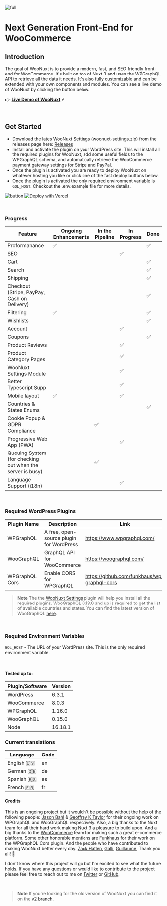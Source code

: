 ![full](https://user-images.githubusercontent.com/5116925/218879668-f4c1f9fd-bef4-44b0-bc7f-e87d994aa3a1.png)

# Next Generation Front-End for WooCommerce

## Introduction

The goal of WooNuxt is to provide a modern, fast, and SEO friendly front-end for WooCommerce. It's built on top of Nuxt 3 and uses the WPGraphQL API to retrieve all the data it needs. It's also fully customizable and can be extended with your own components and modules. You can see a live demo of WooNuxt by clicking the button below.

👉 [**Live Demo of WooNuxt**](https://v3.woonuxt.com/) ⚡️

&nbsp;

## Get Started

- Download the lates WooNuxt Settings (woonuxt-settings.zip) from the releases page here: [Releases](https://github.com/scottyzen/woonuxt-settings/releases)
- Install and activate the plugin on your WordPress site. This will install all the required plugins for WooNuxt, add some useful fields to the WPGraphQL schema, and automatically retrieve the WooCommerce payment gateway settings for Stripe and PayPal.
- Once the plugin is activated you are ready to deploy WooNuxt on whatever hosting you like or click one of the fast deploy buttons below.
- Once the plugin is activated the only required environment variable is `GQL_HOST`. Checkout the .env.example file for more details.

[![button](https://user-images.githubusercontent.com/5116925/218880214-a16287a7-fd8c-4299-9e65-0871136f0771.svg)](https://app.netlify.com/start/deploy?repository=https://github.com/scottyzen/woonuxt) [![Deploy with Vercel](https://vercel.com/button)](https://vercel.com/new/clone?repository-url=https%3A%2F%2Fgithub.com%2Fscottyzen%2FWooNuxt3&repository-name=WooNuxt&env=GQL_HOST,NUXT_IMAGE_DOMAINS)

&nbsp;

### Progress

| Feature                                                   | Ongoing Enhancements | In the Pipeline | In Progress | Done |
| --------------------------------------------------------- | -------------------- | --------------- | ----------- | ---- |
| Proformanance                                             | ✅                   |                 |             | ✅   |
| SEO                                                       |                      |                 | ✅          |      |
| Cart                                                      |                      |                 |             | ✅   |
| Search                                                    |                      |                 |             | ✅   |
| Shipping                                                  |                      |                 |             | ✅   |
| Checkout (Stripe, PayPay, Cash on Delivery)               |                      |                 |             | ✅   |
| Filtering                                                 | ✅                   |                 |             | ✅   |
| Wishlists                                                 |                      |                 |             | ✅   |
| Account                                                   |                      |                 | ✅          |      |
| Coupons                                                   |                      |                 |             | ✅   |
| Product Reviews                                           |                      |                 | ✅          |      |
| Product Category Pages                                    |                      |                 | ✅          |      |
| WooNuxt Settings Module                                   |                      |                 | ✅          |      |
| Better Typescript Supp                                    |                      |                 | ✅          |      |
| Mobile layout                                             | ✅                   |                 | ✅          |      |
| Countries & States Enums                                  |                      |                 |             | ✅   |
| Cookie Popup & GDPR Compliance                            |                      | ✅              |             |      |
| Progressive Web App (PWA)                                 |                      |                 | ✅          |      |
| Queuing System (for checking out when the server is busy) |                      | ✅              |             |      |
| Language Support (i18n)                                   |                      |                 | ✅          |      |

&nbsp;

### Required WordPress Plugins

| Plugin Name    | Description                              | Link                                        |
| -------------- | ---------------------------------------- | ------------------------------------------- |
| WPGraphQL      | A free, open-source plugin for WordPress | https://www.wpgraphql.com/                  |
| WooGraphQL     | GraphQL API for WooCommerce              | https://woographql.com/                     |
| WPGraphQL Cors | Enable CORS for WPGraphQL                | https://github.com/funkhaus/wp-graphql-cors |

> **Note** The the [WooNuxt Settings](https://github.com/scottyzen/woonuxt-settings/releases/download/1.0.34/woonuxt-settings.zip) plugin will help you install all the required plugins. WooGraphQL 0.13.0 and up is required to get the list of available countries and states. You can find the latest version of WooGraphQL [here](https://github.com/wp-graphql/wp-graphql-woocommerce/releases).

&nbsp;

### Required Environment Variables

`GQL_HOST` - The URL of your WordPress site. This is the only required environment variable.

&nbsp;

#### Tested up to:

| Plugin/Software | Version |
| --------------- | ------- |
| WordPress       | 6.3.1   |
| WooCommerce     | 8.0.3   |
| WPGraphQL       | 1.16.0  |
| WooGraphQL      | 0.15.0  |
| Node            | 16.18.1 |

### Current translations

| Language   | Code |
| ---------- | ---- |
| English 🇺🇸 | en   |
| German 🇩🇪  | de   |
| Spanish 🇪🇸 | es   |
| French 🇫🇷  | fr   |

#### Credits

This is an ongoing project but it wouldn't be possible without the help of the following people: [Jason Bahl](https://github.com/jasonbahl) & [Geoffrey K Taylor](https://github.com/kidunot89) for their ongoing work on WPGraphQL and WooGraphQL respectively. Also, a big thanks to the Nuxt team for all their hard work making Nuxt 3 a pleasure to build upon. And a big thanks to the [WooCommerce](https://woocommerce.com/) team for making such a great e-commerce platform. Some other honorable mentions are [Funkhaus](https://funkhaus.us/) for their work on the WPGraphQL Cors plugin. And the people who have contributed to making WooNuxt better every day. [Zack Hatlen](https://github.com/zackha), [Galli](https://github.com/Zielgestalt), [Guillaume](https://github.com/GuillaumeDgr), Thank you all! 🙏

I don't know where this project will go but I'm excited to see what the future holds. If you have any questions or would like to contribute to the project please feel free to reach out to me on [Twitter](https://twitter.com/scottyzen) or [GitHub](https://github.com/scottyzen).

&nbsp;

> **Note** If you're looking for the old version of WooNuxt you can find it on the [v2 branch](https://github.com/scottyzen/woonuxt/tree/v2).
